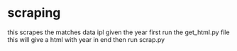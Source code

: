 # scraping
this scrapes the matches data ipl given the year first run the get_html.py file this will give a html with year in end then run scrap.py

